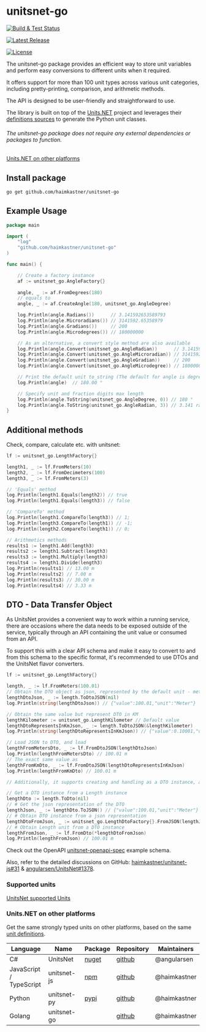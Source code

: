 # unitsnet-go

[![Build & Test Status](https://github.com/haimkastner/unitsnet-py/workflows/unitsnet-go/badge.svg?branch=main)](https://github.com/haimkastner/unitsnet-go/actions)

 [![Latest Release](https://img.shields.io/github/v/release/haimkastner/unitsnet-go)](https://github.com/haimkastner/unitsnet-go/releases) 


<!-- [![GitHub stars](https://img.shields.io/github/stars/haimkastner/unitsnet-go.svg?style=social&label=Stars)](https://github.com/haimkastner/unitsnet-go/stargazers)  -->
[![License](https://img.shields.io/github/license/haimkastner/unitsnet-go.svg?style=social)](https://github.com/haimkastner/unitsnet-go/blob/master/LICENSE)

The unitsnet-go package provides an efficient way to store unit variables and perform easy conversions to different units when it required. 

It offers support for more than 100 unit types across various unit categories, including pretty-printing, comparison, and arithmetic methods. 

The API is designed to be user-friendly and straightforward to use.

The library is built on top of the [Units.NET](https://github.com/angularsen/UnitsNet) project and leverages their [definitions sources](https://github.com/angularsen/UnitsNet/tree/master/Common/UnitDefinitions) to generate the Python unit classes.

###### The unitsnet-go package does not require any external dependencies or packages to function.

[Units.NET on other platforms](#unitsnet-on-other-platforms)

## Install package

```bash 
go get github.com/haimkastner/unitsnet-go
```

## Example Usage

```go
package main

import (
    "log"
    "github.com/haimkastner/unitsnet-go"
)

func main() {

    // Create a factory instance
    af := unitsnet_go.AngleFactory{}
    
    angle, _ := af.FromDegrees(180)
    // equals to
    angle, _ := af.CreateAngle(180, unitsnet_go.AngleDegree)

    log.Println(angle.Radians())      // 3.141592653589793
    log.Println(angle.Microradians()) // 3141592.65358979
    log.Println(angle.Gradians())     // 200
    log.Println(angle.Microdegrees()) // 180000000

    // As an alternative, a convert style method are also available
    log.Println(angle.Convert(unitsnet_go.AngleRadian))      // 3.141592653589793
    log.Println(angle.Convert(unitsnet_go.AngleMicroradian)) // 3141592.65358979
    log.Println(angle.Convert(unitsnet_go.AngleGradian))     // 200
    log.Println(angle.Convert(unitsnet_go.AngleMicrodegree)) // 180000000

    // Print the default unit to_string (The default for angle is degrees)
    log.Println(angle)  // 180.00 °

    // Specify unit and fraction digits max length
    log.Println(angle.ToString(unitsnet_go.AngleDegree, 0)) // 180 °
    log.Println(angle.ToString(unitsnet_go.AngleRadian, 3)) // 3.141 rad
}

```

## Additional methods

Check, compare, calculate etc. with unitsnet:

```go
lf := unitsnet_go.LengthFactory{}

length1, _ := lf.FromMeters(10)
length2, _ := lf.FromDecimeters(100)
length3, _ := lf.FromMeters(3)

// 'Equals' method
log.Println(length1.Equals(length2)) // true
log.Println(length1.Equals(length3)) // false

// 'CompareTo' method
log.Println(length1.CompareTo(length3)) // 1;
log.Println(length3.CompareTo(length1)) // -1;
log.Println(length2.CompareTo(length1)) // 0;

// Arithmetics methods
results1 := length1.Add(length3)
results2 := length1.Subtract(length3)
results3 := length1.Multiply(length3)
results4 := length1.Divide(length3)
log.Println(results1) // 13.00 m
log.Println(results2) // 7.00 m
log.Println(results3) // 30.00 m
log.Println(results4) // 3.33 m
```


## DTO - Data Transfer Object

As UnitsNet provides a convenient way to work within a running service, there are occasions where the data needs to be exposed outside of the service, typically through an API containing the unit value or consumed from an API.

To support this with a clear API schema and make it easy to convert to and from this schema to the specific format, it's recommended to use DTOs and the UnitsNet flavor converters.
```go
lf := unitsnet_go.LengthFactory{}

length, _ := lf.FromMeters(100.01)
// Obtain the DTO object as json, represented by the default unit - meter
lengthDtoJson, _ := length.ToDtoJSON(nil)
log.Println(string(lengthDtoJson)) // {"value":100.01,"unit":"Meter"}

// Obtain the same value but represent DTO in KM
lengthKilometer := unitsnet_go.LengthKilometer // Default value
lengthDtoRepresentsInKmJson, _ := length.ToDtoJSON(&lengthKilometer)
log.Println(string(lengthDtoRepresentsInKmJson)) // {"value":0.10001,"unit":"Kilometer"}

// Load JSON to DTO, and load
lengthFromMetersDto, _ := lf.FromDtoJSON(lengthDtoJson)
log.Println(lengthFromMetersDto) // 100.01 m
// The exact same value as
lengthFromKmDto, _ := lf.FromDtoJSON(lengthDtoRepresentsInKmJson)
log.Println(lengthFromKmDto) // 100.01 m

// Additionally, it supports creating and handling as a DTO instance, as well as creating and converting to/from JSON.

// Get a DTO instance from a Length instance
lengthDto := length.ToDto(nil)
// # Get the json representation of the DTO
lengthJson, _ := lengthDto.ToJSON() // {"value":100.01,"unit":"Meter"}
// # Obtain DTO instance from a json representation
lengthDtoFromJson, _ := unitsnet_go.LengthDtoFactory{}.FromJSON(lengthJson)
// # Obtain Length unit from a DTO instance
lengthFromJson, _ := lf.FromDto(*lengthDtoFromJson)
log.Println(lengthFromJson) // 100.01 m
```

Check out the OpenAPI [unitsnet-openapi-spec](https://haimkastner.github.io/unitsnet-openapi-spec-example/) example schema.

Also, refer to the detailed discussions on GitHub: [haimkastner/unitsnet-js#31](https://github.com/haimkastner/unitsnet-js/issues/31) & [angularsen/UnitsNet#1378](https://github.com/angularsen/UnitsNet/issues/1378).

### Supported units

[UnitsNet supported Units](Units.md)


### Units.NET on other platforms

Get the same strongly typed units on other platforms, based on the same [unit definitions](/Common/UnitDefinitions).

| Language                   | Name        | Package                                           | Repository                                           | Maintainers  |
|----------------------------|-------------|---------------------------------------------------|------------------------------------------------------|--------------|
| C#                         | UnitsNet    | [nuget](https://www.nuget.org/packages/UnitsNet/) | [github](https://github.com/angularsen/UnitsNet)     | @angularsen  |
| JavaScript /<br>TypeScript | unitsnet-js | [npm](https://www.npmjs.com/package/unitsnet-js)  | [github](https://github.com/haimkastner/unitsnet-js) | @haimkastner |
| Python                     | unitsnet-py | [pypi](https://pypi.org/project/unitsnet-py)      | [github](https://github.com/haimkastner/unitsnet-py) | @haimkastner |
| Golang                     | unitsnet-go |                                                   | [github](https://github.com/haimkastner/unitsnet-go) | @haimkastner |


